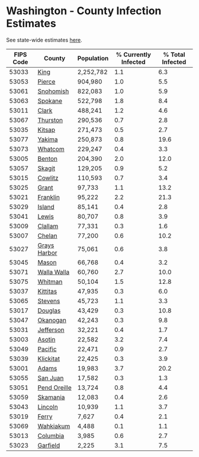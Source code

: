 # Washington - County Infection Estimates

See state-wide estimates [here](/infections/us-wa).

|   FIPS Code |                       County |   Population |   % Currently Infected |   % Total Infected |
|-------------|------------------------------|--------------|------------------------|--------------------|
|       53033 |                 [King](king) |    2,252,782 |                    1.1 |                6.3 |
|       53053 |             [Pierce](pierce) |      904,980 |                    1.0 |                5.5 |
|       53061 |       [Snohomish](snohomish) |      822,083 |                    1.0 |                5.9 |
|       53063 |           [Spokane](spokane) |      522,798 |                    1.8 |                8.4 |
|       53011 |               [Clark](clark) |      488,241 |                    1.2 |                4.6 |
|       53067 |         [Thurston](thurston) |      290,536 |                    0.7 |                2.8 |
|       53035 |             [Kitsap](kitsap) |      271,473 |                    0.5 |                2.7 |
|       53077 |             [Yakima](yakima) |      250,873 |                    0.8 |               19.6 |
|       53073 |           [Whatcom](whatcom) |      229,247 |                    0.4 |                3.3 |
|       53005 |             [Benton](benton) |      204,390 |                    2.0 |               12.0 |
|       53057 |             [Skagit](skagit) |      129,205 |                    0.9 |                5.2 |
|       53015 |           [Cowlitz](cowlitz) |      110,593 |                    0.7 |                3.4 |
|       53025 |               [Grant](grant) |       97,733 |                    1.1 |               13.2 |
|       53021 |         [Franklin](franklin) |       95,222 |                    2.2 |               21.3 |
|       53029 |             [Island](island) |       85,141 |                    0.4 |                2.8 |
|       53041 |               [Lewis](lewis) |       80,707 |                    0.8 |                3.9 |
|       53009 |           [Clallam](clallam) |       77,331 |                    0.3 |                1.6 |
|       53007 |             [Chelan](chelan) |       77,200 |                    0.6 |               10.2 |
|       53027 | [Grays Harbor](grays-harbor) |       75,061 |                    0.6 |                3.8 |
|       53045 |               [Mason](mason) |       66,768 |                    0.4 |                3.2 |
|       53071 |   [Walla Walla](walla-walla) |       60,760 |                    2.7 |               10.0 |
|       53075 |           [Whitman](whitman) |       50,104 |                    1.5 |               12.8 |
|       53037 |         [Kittitas](kittitas) |       47,935 |                    0.3 |                6.0 |
|       53065 |           [Stevens](stevens) |       45,723 |                    1.1 |                3.3 |
|       53017 |           [Douglas](douglas) |       43,429 |                    0.3 |               10.8 |
|       53047 |         [Okanogan](okanogan) |       42,243 |                    0.3 |                9.8 |
|       53031 |       [Jefferson](jefferson) |       32,221 |                    0.4 |                1.7 |
|       53003 |             [Asotin](asotin) |       22,582 |                    3.2 |                7.4 |
|       53049 |           [Pacific](pacific) |       22,471 |                    0.9 |                2.7 |
|       53039 |       [Klickitat](klickitat) |       22,425 |                    0.3 |                3.9 |
|       53001 |               [Adams](adams) |       19,983 |                    3.7 |               20.2 |
|       53055 |         [San Juan](san-juan) |       17,582 |                    0.3 |                1.3 |
|       53051 | [Pend Oreille](pend-oreille) |       13,724 |                    0.8 |                4.4 |
|       53059 |         [Skamania](skamania) |       12,083 |                    0.4 |                2.6 |
|       53043 |           [Lincoln](lincoln) |       10,939 |                    1.1 |                3.7 |
|       53019 |               [Ferry](ferry) |        7,627 |                    0.4 |                2.1 |
|       53069 |       [Wahkiakum](wahkiakum) |        4,488 |                    0.1 |                1.1 |
|       53013 |         [Columbia](columbia) |        3,985 |                    0.6 |                2.7 |
|       53023 |         [Garfield](garfield) |        2,225 |                    3.1 |                7.5 |